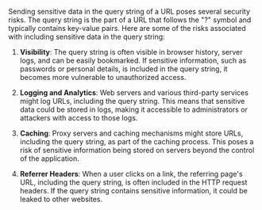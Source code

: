 Sending sensitive data in the query string of a URL poses several security risks. The query string is the part of a URL that follows the "?" symbol and typically contains key-value pairs. Here are some of the risks associated with including sensitive data in the query string:

1. **Visibility**: The query string is often visible in browser history, server logs, and can be easily bookmarked. If sensitive information, such as passwords or personal details, is included in the query string, it becomes more vulnerable to unauthorized access.
    
2. **Logging and Analytics**: Web servers and various third-party services might log URLs, including the query string. This means that sensitive data could be stored in logs, making it accessible to administrators or attackers with access to those logs.
    
3. **Caching**: Proxy servers and caching mechanisms might store URLs, including the query string, as part of the caching process. This poses a risk of sensitive information being stored on servers beyond the control of the application.
    
4. **Referrer Headers**: When a user clicks on a link, the referring page's URL, including the query string, is often included in the HTTP request headers. If the query string contains sensitive information, it could be leaked to other websites.